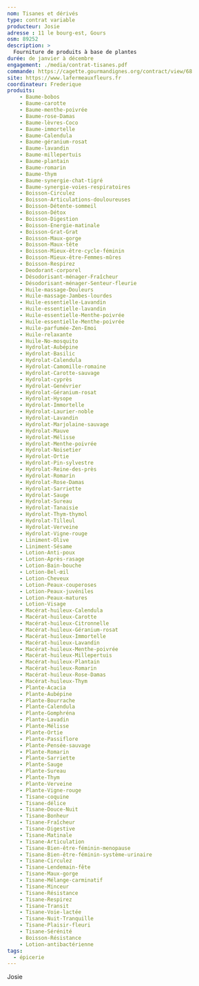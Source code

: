 ```yaml
---
nom: Tisanes et dérivés
type: contrat variable
producteur: Josie
adresse : 11 le bourg-est, Gours
osm: 89252
description: >
  Fourniture de produits à base de plantes
durée: de janvier à décembre
engagement: ./media/contrat-tisanes.pdf
commande: https://cagette.gourmandignes.org/contract/view/68
site: https://www.lafermeauxfleurs.fr
coordinateur: Frederique
produits:
    - Baume-bobos
    - Baume-carotte
    - Baume-menthe-poivrée
    - Baume-rose-Damas
    - Baume-lèvres-Coco
    - Baume-immortelle
    - Baume-Calendula
    - Baume-géranium-rosat
    - Baume-lavandin
    - Baume-millepertuis
    - Baume-plantain
    - Baume-romarin
    - Baume-thym
    - Baume-synergie-chat-tigré
    - Baume-synergie-voies-respiratoires
    - Boisson-Circulez
    - Boisson-Articulations-douloureuses
    - Boisson-Détente-sommeil
    - Boisson-Détox
    - Boisson-Digestion
    - Boisson-Energie-matinale
    - Boisson-Grat-Grat
    - Boisson-Maux-gorge
    - Boisson-Maux-tête
    - Boisson-Mieux-être-cycle-féminin
    - Boisson-Mieux-être-Femmes-mûres
    - Boisson-Respirez
    - Deodorant-corporel
    - Désodorisant-ménager-Fraîcheur
    - Désodorisant-ménager-Senteur-fleurie
    - Huile-massage-Douleurs
    - Huile-massage-Jambes-lourdes
    - Huile-essentielle-Lavandin
    - Huile-essentielle-lavandin
    - Huile-essentielle-Menthe-poivrée
    - Huile-essentielle-Menthe-poivrée
    - Huile-parfumée-Zen-Emoi
    - Huile-relaxante
    - Huile-No-mosquito
    - Hydrolat-Aubépine
    - Hydrolat-Basilic
    - Hydrolat-Calendula
    - Hydrolat-Camomille-romaine
    - Hydrolat-Carotte-sauvage
    - Hydrolat-cyprès
    - Hydrolat-Genévrier
    - Hydrolat-Géranium-rosat
    - Hydrolat-Hysope
    - Hydrolat-Immortelle
    - Hydrolat-Laurier-noble
    - Hydrolat-Lavandin
    - Hydrolat-Marjolaine-sauvage
    - Hydrolat-Mauve
    - Hydrolat-Mélisse
    - Hydrolat-Menthe-poivrée
    - Hydrolat-Noisetier
    - Hydrolat-Ortie
    - Hydrolat-Pin-sylvestre
    - Hydrolat-Reine-des-près
    - Hydrolat-Romarin
    - Hydrolat-Rose-Damas
    - Hydrolat-Sarriette
    - Hydrolat-Sauge
    - Hydrolat-Sureau
    - Hydrolat-Tanaisie
    - Hydrolat-Thym-thymol
    - Hydrolat-Tilleul
    - Hydrolat-Verveine
    - Hydrolat-Vigne-rouge
    - Liniment-Olive
    - Liniment-Sésame
    - Lotion-Anti-poux
    - Lotion-Après-rasage
    - Lotion-Bain-bouche
    - Lotion-Bel-œil
    - Lotion-Cheveux
    - Lotion-Peaux-couperoses
    - Lotion-Peaux-juvéniles
    - Lotion-Peaux-matures
    - Lotion-Visage
    - Macérat-huileux-Calendula
    - Macérat-huileux-Carotte
    - Macérat-huileux-Citronnelle
    - Macérat-huileux-Géranium-rosat
    - Macérat-huileux-Immortelle
    - Macérat-huileux-Lavandin
    - Macérat-huileux-Menthe-poivrée
    - Macérat-huileux-Millepertuis
    - Macérat-huileux-Plantain
    - Macérat-huileux-Romarin
    - Macérat-huileux-Rose-Damas
    - Macérat-huileux-Thym
    - Plante-Acacia
    - Plante-Aubépine
    - Plante-Bourrache
    - Plante-Calendula
    - Plante-Gomphréna
    - Plante-Lavadin
    - Plante-Mélisse
    - Plante-Ortie
    - Plante-Passiflore
    - Plante-Pensée-sauvage
    - Plante-Romarin
    - Plante-Sarriette
    - Plante-Sauge
    - Plante-Sureau
    - Plante-Thym
    - Plante-Verveine
    - Plante-Vigne-rouge
    - Tisane-coquine
    - Tisane-délice
    - Tisane-Douce-Nuit
    - Tisane-Bonheur
    - Tisane-Fraîcheur
    - Tisane-Digestive
    - Tisane-Matinale
    - Tisane-Articulation
    - Tisane-Bien-être-féminin-menopause
    - Tisane-Bien-être-féminin-système-urinaire
    - Tisane-Circulez
    - Tisane-Lendemain-fête
    - Tisane-Maux-gorge
    - Tisane-Mélange-carminatif
    - Tisane-Minceur
    - Tisane-Résistance
    - Tisane-Respirez
    - Tisane-Transit
    - Tisane-Voie-lactée
    - Tisane-Nuit-Tranquille
    - Tisane-Plaisir-fleuri
    - Tisane-Sérénité
    - Boisson-Résistance
    - Lotion-antibactérienne 
tags:
  - épicerie
---
```


Josie